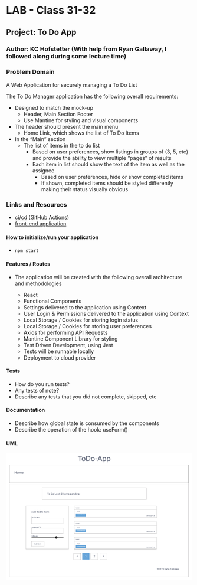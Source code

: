 # LAB - Class 31-32

## Project: To Do App

### Author: KC Hofstetter (With help from Ryan Gallaway, I followed along during some lecture time)

### Problem Domain

A Web Application for securely managing a To Do List

The To Do Manager application has the following overall requirements:

- Designed to match the mock-up
  - Header, Main Section Footer
  - Use Mantine for styling and visual components
- The header should present the main menu
  - Home Link, which shows the list of To Do Items
- In the “Main” section
  - The list of items in the to do list
    - Based on user preferences, show listings in groups of (3, 5, etc) and provide the ability to view multiple “pages” of results
    - Each item in list should show the text of the item as well as the assignee
      - Based on user preferences, hide or show completed items
      - If shown, completed items should be styled differently making their status visually obvious

### Links and Resources

- [ci/cd](http://xyz.com) (GitHub Actions)
- [front-end application](http://xyz.com)

#### How to initialize/run your application

- `npm start`

#### Features / Routes

- The application will be created with the following overall architecture and methodologies

  - React
  - Functional Components
  - Settings delivered to the application using Context
  - User Login & Permissions delivered to the application using Context
  - Local Storage / Cookies for storing login status
  - Local Storage / Cookies for storing user preferences
  - Axios for performing API Requests
  - Mantine Component Library for styling
  - Test Driven Development, using Jest
  - Tests will be runnable locally
  - Deployment to cloud provider

#### Tests

- How do you run tests?
- Any tests of note?
- Describe any tests that you did not complete, skipped, etc

#### Documentation

- Describe how global state is consumed by the components
- Describe the operation of the hook: useForm()

#### UML

![UML](./img/Screen%20Shot%202022-11-01%20at%206.57.40%20PM.png)
